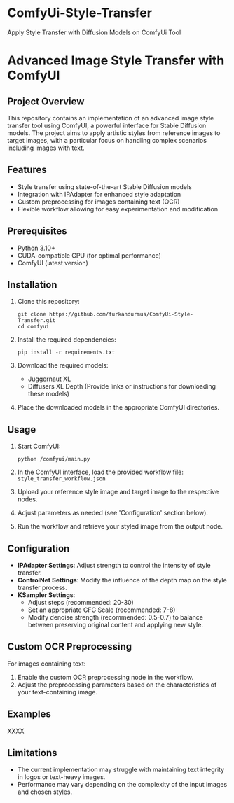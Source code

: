 # ComfyUi-Style-Transfer
Apply Style Transfer with Diffusion Models on ComfyUi Tool
# Advanced Image Style Transfer with ComfyUI

## Project Overview

This repository contains an implementation of an advanced image style transfer tool using ComfyUI, a powerful interface for Stable Diffusion models. The project aims to apply artistic styles from reference images to target images, with a particular focus on handling complex scenarios including images with text.

## Features

- Style transfer using state-of-the-art Stable Diffusion models
- Integration with IPAdapter for enhanced style adaptation
- Custom preprocessing for images containing text (OCR)
- Flexible workflow allowing for easy experimentation and modification

## Prerequisites

- Python 3.10+
- CUDA-compatible GPU (for optimal performance)
- ComfyUI (latest version)

## Installation

1. Clone this repository:
   ```
   git clone https://github.com/furkandurmus/ComfyUi-Style-Transfer.git
   cd comfyui
   ```

2. Install the required dependencies:
   ```
   pip install -r requirements.txt
   ```

3. Download the required models:
   - Juggernaut XL
   - Diffusers XL Depth
   (Provide links or instructions for downloading these models)

4. Place the downloaded models in the appropriate ComfyUI directories.

## Usage

1. Start ComfyUI:
   ```
   python /comfyui/main.py
   ```

2. In the ComfyUI interface, load the provided workflow file: `style_transfer_workflow.json`

3. Upload your reference style image and target image to the respective nodes.

4. Adjust parameters as needed (see 'Configuration' section below).

5. Run the workflow and retrieve your styled image from the output node.

## Configuration

- **IPAdapter Settings**: Adjust strength to control the intensity of style transfer.
- **ControlNet Settings**: Modify the influence of the depth map on the style transfer process.
- **KSampler Settings**: 
  - Adjust steps (recommended: 20-30) 
  - Set an appropriate CFG Scale (recommended: 7-8)
  - Modify denoise strength (recommended: 0.5-0.7) to balance between preserving original content and applying new style.

## Custom OCR Preprocessing

For images containing text:

1. Enable the custom OCR preprocessing node in the workflow.
2. Adjust the preprocessing parameters based on the characteristics of your text-containing image.

## Examples

XXXX

## Limitations

- The current implementation may struggle with maintaining text integrity in logos or text-heavy images.
- Performance may vary depending on the complexity of the input images and chosen styles.

